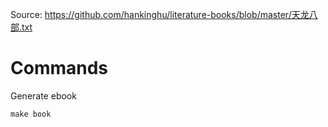 Source: https://github.com/hankinghu/literature-books/blob/master/天龙八部.txt

# Commands

Generate ebook

    make book
